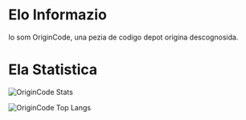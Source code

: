 # Elo Informazio

Io som OriginCode, una pezia de codigo depot origina descognosida.

# Ela Statistica

![OriginCode Stats](https://github-readme-stats.vercel.app/api?username=OriginCode&show_icons=true&theme=dark)

![OriginCode Top Langs](https://github-readme-stats.vercel.app/api/top-langs/?username=OriginCode&exclude_repo=dotfiles,IRCBot-SimpleBot&layout=compact&theme=dark)
